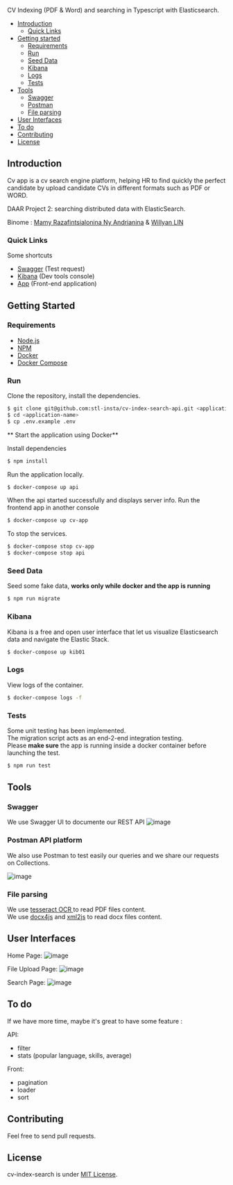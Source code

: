 CV Indexing (PDF & Word) and searching in Typescript with Elasticsearch.

* [Introduction](#introduction)
    * [Quick Links](#quick-Links)
* [Getting started](#getting-started)
    * [Requirements](#requirements)
    * [Run](#run)
    * [Seed Data](#seed-data)
    * [Kibana](#kibana)
    * [Logs](#logs)
    * [Tests](#tests)
* [Tools](#tools)
    * [Swagger](#swagger)
    * [Postman](#postman-api-platform)
    * [File parsing](#file-parsing)
* [User Interfaces](#user-interfaces)
* [To do](#to-do)
* [Contributing](#contributing)
* [License](#license)
## Introduction

Cv app is a cv search engine platform, helping HR to find quickly the perfect candidate by upload candidate CVs in different formats such as PDF or WORD.

DAAR Project 2: searching distributed data with ElasticSearch.

Binome : [Mamy Razafintsialonina Ny Andrianina](https://github.com/nyandrianinamamy) & [Willyan LIN](https://github.com/willdow)
### Quick Links
Some shortcuts
- [Swagger](http://localhost:8000/swagger/#/) (Test request)
- [Kibana](http://localhost:5601/app/dev_tools#/console) (Dev tools console)
- [App](http://localhost:8080/) (Front-end application)
## Getting Started

### Requirements
- [Node.js](https://yarnpkg.com/en/docs/install)
- [NPM](https://docs.npmjs.com/getting-started/installing-node)
- [Docker](https://docs.docker.com/install/)
- [Docker Compose](https://docs.docker.com/compose/install/)

### Run

Clone the repository, install the dependencies.

```bash
$ git clone git@github.com:stl-insta/cv-index-search-api.git <application-name>
$ cd <application-name>
$ cp .env.example .env
```

** Start the application using Docker**

Install dependencies
```bash
$ npm install
```

Run the application locally.

```bash
$ docker-compose up api
```

When the api started successfully and displays server info. Run the frontend app in another console

```bash
$ docker-compose up cv-app
```

To stop the services.

```bash
$ docker-compose stop cv-app
$ docker-compose stop api
```
### Seed Data

Seed some fake data, **works only while docker and the app is running**

```bash
$ npm run migrate
```
### Kibana

Kibana is a free and open user interface that let us visualize Elasticsearch data and navigate the Elastic Stack.

```bash
$ docker-compose up kib01
```
### Logs

View logs of the container.

```bash
$ docker-compose logs -f
```

### Tests
Some unit testing has been implemented.  
The migration script acts as an end-2-end integration testing.  
Please **make sure** the app is running inside a docker container before launching the test. 
```bash
$ npm run test
```
## Tools
### Swagger
We use Swagger UI to documente our REST API
![image](https://user-images.githubusercontent.com/28400679/138573576-55565c36-181a-436e-9c01-7d69d5b9ed8d.png)

### Postman API platform
We also use Postman to test easily our queries and we share our requests on Collections. 

![image](https://user-images.githubusercontent.com/28400679/138573586-6195cfaa-204f-44ea-b5d7-194a26287ebd.png)

### File parsing  
We use [tesseract OCR ](https://github.com/tesseract-ocr/tesseract) to read PDF files content.  
We use [docx4js](https://github.com/lalalic/docx4js) and [xml2js](https://github.com/Leonidas-from-XIV/node-xml2js) to read docx files content.  

## User Interfaces
Home Page:
![image](https://user-images.githubusercontent.com/28400679/140531748-2920b9ee-2fd8-423a-9eaf-9e78be07de38.png)

File Upload Page:
![image](https://user-images.githubusercontent.com/28400679/140531819-607ce2bb-eb57-420b-959c-318188be025c.png)

Search Page:
![image](https://user-images.githubusercontent.com/28400679/140531975-cdb3f294-e352-44fa-b284-c16f1b163429.png)

## To do
If we have more time, maybe it's great to have some feature :

API:
- filter
- stats (popular language, skills, average)

Front:
- pagination 
- loader
- sort

## Contributing
Feel free to send pull requests.

## License

cv-index-search is under [MIT License](LICENSE).
